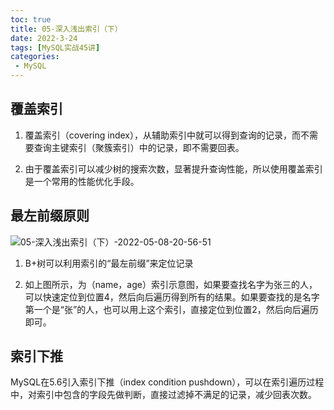 ```yaml
---
toc: true
title: 05-深入浅出索引（下）
date: 2022-3-24
tags: [MySQL实战45讲]
categories:
 - MySQL
---
```


## 覆盖索引

1. 覆盖索引（covering index），从辅助索引中就可以得到查询的记录，而不需要查询主键索引（聚簇索引）中的记录，即不需要回表。

2. 由于覆盖索引可以减少树的搜索次数，显著提升查询性能，所以使用覆盖索引是一个常用的性能优化手段。

## 最左前缀原则

![05-深入浅出索引（下）-2022-05-08-20-56-51](https://images-1309978559.cos.ap-chengdu.myqcloud.com/blogimages/05-深入浅出索引（下）-2022-05-08-20-56-51.png)

1. B+树可以利用索引的“最左前缀”来定位记录

2. 如上图所示，为（name，age）索引示意图，如果要查找名字为张三的人，可以快速定位到位置4，然后向后遍历得到所有的结果。如果要查找的是名字第一个是“张”的人，也可以用上这个索引，直接定位到位置2，然后向后遍历即可。

## 索引下推

MySQL在5.6引入索引下推（index condition pushdown），可以在索引遍历过程中，对索引中包含的字段先做判断，直接过滤掉不满足的记录，减少回表次数。
